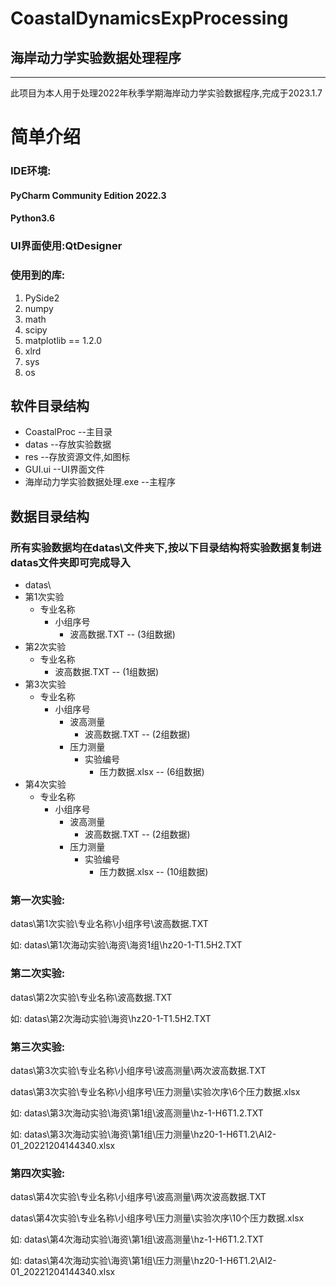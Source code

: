 # CoastalDynamicsExpProcessing
## 海岸动力学实验数据处理程序
___
此项目为本人用于处理2022年秋季学期海岸动力学实验数据程序,完成于2023.1.7

# 简单介绍
### IDE环境: 
#### PyCharm Community Edition 2022.3
#### Python3.6
### UI界面使用:QtDesigner
### 使用到的库:
1. PySide2
2. numpy
3. math
4. scipy
5. matplotlib == 1.2.0
6. xlrd
7. sys
8. os

## 软件目录结构
+ CoastalProc --主目录
 + datas --存放实验数据
 + res --存放资源文件,如图标
 + GUI.ui --UI界面文件
 + 海岸动力学实验数据处理.exe --主程序

## 数据目录结构
### 所有实验数据均在datas\文件夹下,按以下目录结构将实验数据复制进datas文件夹即可完成导入
+ datas\
 + 第1次实验
   + 专业名称
     + 小组序号
	   + 波高数据.TXT -- (3组数据)
 + 第2次实验
   + 专业名称
     + 波高数据.TXT -- (1组数据)
 + 第3次实验
   + 专业名称
     + 小组序号
	   + 波高测量
	     + 波高数据.TXT -- (2组数据)
	   + 压力测量
	     + 实验编号
		   + 压力数据.xlsx -- (6组数据)
 + 第4次实验
   + 专业名称
     + 小组序号
	   + 波高测量
	     + 波高数据.TXT -- (2组数据)
	   + 压力测量
	     + 实验编号
		   + 压力数据.xlsx -- (10组数据)

### 第一次实验:
datas\第1次实验\专业名称\小组序号\波高数据.TXT

如:  datas\第1次海动实验\海资\海资1组\hz20-1-T1.5H2.TXT

### 第二次实验:
datas\第2次实验\专业名称\波高数据.TXT

如:   datas\第2次海动实验\海资\hz20-1-T1.5H2.TXT

### 第三次实验:
datas\第3次实验\专业名称\小组序号\波高测量\两次波高数据.TXT

datas\第3次实验\专业名称\小组序号\压力测量\实验次序\6个压力数据.xlsx

如:   datas\第3次海动实验\海资\第1组\波高测量\hz-1-H6T1.2.TXT

如:   datas\第3次海动实验\海资\第1组\压力测量\hz20-1-H6T1.2\AI2-01_20221204144340.xlsx

### 第四次实验:
datas\第4次实验\专业名称\小组序号\波高测量\两次波高数据.TXT

datas\第4次实验\专业名称\小组序号\压力测量\实验次序\10个压力数据.xlsx

如:   datas\第4次海动实验\海资\第1组\波高测量\hz-1-H6T1.2.TXT

如:   datas\第4次海动实验\海资\第1组\压力测量\hz20-1-H6T1.2\AI2-01_20221204144340.xlsx
